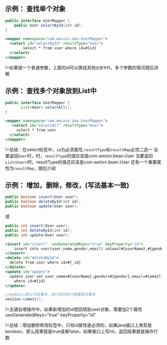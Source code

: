 ## 示例： 查找单个对象

```java
public interface UserMapper {
	public User selectById(int id);
}
```
```xml
<mapper namespace="com.weixin.dao.UserMapper">
  <select id="selectById" resultType="User">
  		select * from user where id=#{id}
  </select>   
</mapper>  
```

!>如果就一个普通参数，上面的id可以换成其他`任意字符`，多个参数的情况随后讲解

## 示例： 查找多个对象放到List中

```java
public interface UserMapper {
	   List<User> selectAll();
}
```
```xml
<mapper namespace="com.weixin.dao.UserMapper">
   <select id="selectAll" resultType="User">
  	 select * from user
  </select>  
</mapper> 
```

!>总结：在select标签中，`id`为必须属性,`resultType`和`resultMap`必须二选一
当要返回`User`时，时，`resultType`的值应该是com.weixin.bean.User 当要返回`List<User>`时，resultType的值还应该是com.weiixn.bean.User
还有一个重要属性为`resultMap`，随后介绍


## 示例： 增加，删除，修改，(写法基本一致)

```java
public boolean insert(User user);
public boolean deleteById(int id);
public boolean update(User user);
```
或
```java
public int insert(User user);
public int deleteById(int id);
public int update(User user);
```

```xml
<insert id="insert"  useGeneratedKeys="true" keyProperty="id">
	insert into user(user_name,gender,email) values(#{userName},#{gender},#{email})
</insert>
<delete id="deleteById">
  delete from user where id=#{_id}
</delete>
<update id="update">
  update user set user_name=#{userName},gender=#{gender},email=#{email} 
    where id=#{id}
</update>
```
```java
//mybatis默认开启事务，执行完毕执行需要提交事务
session.commit();
```

!>主键自增操作中，如果新增加的id想回填到user对象，需要加2个属性   useGeneratedKeys="true" keyProperty="id"

!>总结：增加删除修改标签中，只有id属性是必须的，如果java接口上类型是boolean，那么结果就是true或者false，如果接口上写int，返回结果就是操作行数